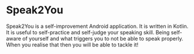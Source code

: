 # Speak2You
Speak2You is a self-improvement Android application. It is written in Kotlin. It is useful to self-practice and self-judge your speaking skill. Being self-aware of yourself and what triggers you to not be able to speak properly. When you realise that then you will be able to tackle it!

